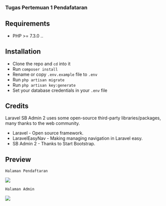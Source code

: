 ### Tugas Pertemuan 1 Pendafataran

## Requirements

-   PHP >= 7.3.0 ..

## Installation

-   Clone the repo and `cd` into it
-   Run `composer install`
-   Rename or copy `.env.example` file to `.env`
-   Run `php artisan migrate`
-   Run `php artisan key:generate`
-   Set your database credentials in your `.env` file

## Credits

Laravel SB Admin 2 uses some open-source third-party libraries/packages, many thanks to the web community.

-   Laravel - Open source framework.
-   LaravelEasyNav - Making managing navigation in Laravel easy.
-   SB Admin 2 - Thanks to Start Bootstrap.

## Preview

`Halaman Pendaftaran`

<img src="https://iili.io/jI0L6g.png"/>

`Halaman Admin`

<img src="https://iili.io/jI15Sj.png"/>
